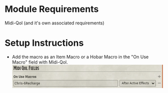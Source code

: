 # Module Requirements  
Midi-Qol (and it's own associated requirements)  
# Setup Instructions  
- Add the macro as an Item Macro or a Hobar Macro in the "On Use Macro" field with Midi-Qol.  
![Setup](Setup.PNG)
